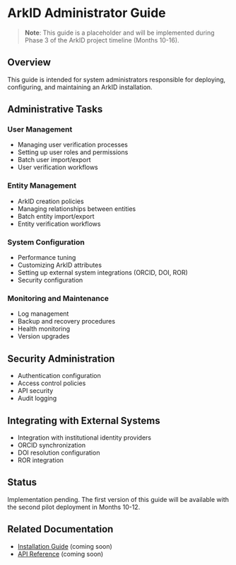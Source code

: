 # ArkID Administrator Guide

> **Note**: This guide is a placeholder and will be implemented during Phase 3 of the ArkID project timeline (Months 10-16).

## Overview
This guide is intended for system administrators responsible for deploying, configuring, and maintaining an ArkID installation.

## Administrative Tasks

### User Management
- Managing user verification processes
- Setting up user roles and permissions
- Batch user import/export
- User verification workflows

### Entity Management
- ArkID creation policies
- Managing relationships between entities
- Batch entity import/export
- Entity verification workflows

### System Configuration
- Performance tuning
- Customizing ArkID attributes
- Setting up external system integrations (ORCID, DOI, ROR)
- Security configuration

### Monitoring and Maintenance
- Log management
- Backup and recovery procedures
- Health monitoring
- Version upgrades

## Security Administration
- Authentication configuration
- Access control policies
- API security
- Audit logging

## Integrating with External Systems
- Integration with institutional identity providers
- ORCID synchronization
- DOI resolution configuration
- ROR integration

## Status
Implementation pending. The first version of this guide will be available with the second pilot deployment in Months 10-12.

## Related Documentation
- [Installation Guide](./installation.md) (coming soon)
- [API Reference](../api/reference.md) (coming soon) 